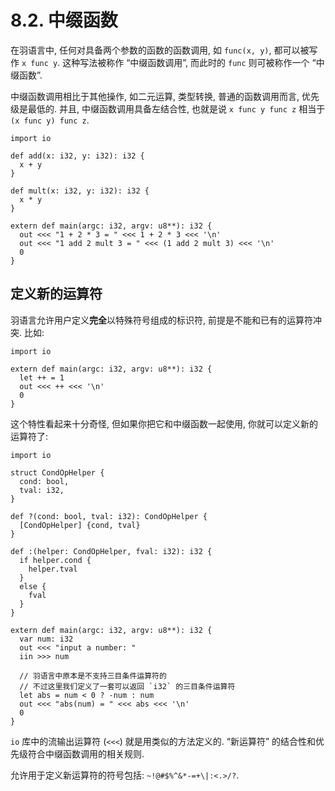 # 8.2. 中缀函数

在羽语言中, 任何对具备两个参数的函数的函数调用, 如 `func(x, y)`, 都可以被写作 `x func y`. 这种写法被称作 “中缀函数调用”, 而此时的 `func` 则可被称作一个 “中缀函数”.

中缀函数调用相比于其他操作, 如二元运算, 类型转换, 普通的函数调用而言, 优先级是最低的. 并且, 中缀函数调用具备左结合性, 也就是说 `x func y func z` 相当于 `(x func y) func z`.

```yu
import io

def add(x: i32, y: i32): i32 {
  x + y
}

def mult(x: i32, y: i32): i32 {
  x * y
}

extern def main(argc: i32, argv: u8**): i32 {
  out <<< "1 + 2 * 3 = " <<< 1 + 2 * 3 <<< '\n'
  out <<< "1 add 2 mult 3 = " <<< (1 add 2 mult 3) <<< '\n'
  0
}
```

## 定义新的运算符

羽语言允许用户定义**完全**以特殊符号组成的标识符, 前提是不能和已有的运算符冲突. 比如:

```yu
import io

extern def main(argc: i32, argv: u8**): i32 {
  let ++ = 1
  out <<< ++ <<< '\n'
  0
}
```

这个特性看起来十分奇怪, 但如果你把它和中缀函数一起使用, 你就可以定义新的运算符了:

```yu
import io

struct CondOpHelper {
  cond: bool,
  tval: i32,
}

def ?(cond: bool, tval: i32): CondOpHelper {
  [CondOpHelper] {cond, tval}
}

def :(helper: CondOpHelper, fval: i32): i32 {
  if helper.cond {
    helper.tval
  }
  else {
    fval
  }
}

extern def main(argc: i32, argv: u8**): i32 {
  var num: i32
  out <<< "input a number: "
  iin >>> num

  // 羽语言中原本是不支持三目条件运算符的
  // 不过这里我们定义了一套可以返回 `i32` 的三目条件运算符
  let abs = num < 0 ? -num : num
  out <<< "abs(num) = " <<< abs <<< '\n'
  0
}
```

`io` 库中的流输出运算符 (`<<<`) 就是用类似的方法定义的. “新运算符” 的结合性和优先级符合中缀函数调用的相关规则.

允许用于定义新运算符的符号包括: `~!@#$%^&*-=+\|:<.>/?`.
